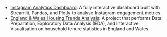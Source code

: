 - [Instagram Analytics Dashboard](https://github.com/ChiomaScripts/Instagram_Analytics_Dashboard/blob/main/README.md): A fully interactive dashboard built with Streamlit, Pandas, and Plotly to analyse Instagram engagement metrics.
- [England & Wales Housing Trends Analysis](https://github.com/ChiomaScripts/England-Wales-2021-Housing-Trends/blob/main/README.md): A project that performs Data Preparation, Exploratory Data Analysis (EDA), and Interactive Visualisation on household tenure statistics in England and Wales.

